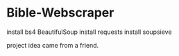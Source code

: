 # Bible-Webscraper

install bs4 BeautifulSoup
install requests 
install soupsieve

project idea came from a friend.
